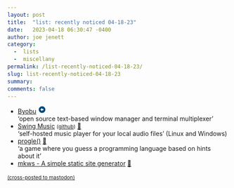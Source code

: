 ```yaml
---
layout: post
title:  "list: recently noticed 04-18-23"
date:   2023-04-18 06:30:47 -0400
author: joe jenett
category:
  -  lists
  -  miscellany
permalink: /list-recently-noticed-04-18-23/
slug: list-recently-noticed-04-18-23
summary: 
comments: false
---
```

<ul class="links">
	<li><a title="Byobu" href="https://www.byobu.org/">Byobu</a> <a class="normaltext" title="source" href="https://search.marginalia.nu/explore/random"><img src="/images/left-arrow.png" alt="" width="18"></a><br>‘open source text-based window manager and terminal multiplexer’</li>
	<li><a title="Swing Music" href="https://swingmusic.vercel.app/">Swing Music</a> <small>(<a href="https://github.com/swing-opensource/swingmusic">github</a>)</small> <a href="https://pinboard.in/u:mikael">📌</a><br>‘self-hosted music player for your local audio files’ (Linux and Windows)</li>
	<li><a title="Guess today’s programming language!" href="https://progle.net/">progle()</a> <a href="https://pinboard.in/u:tdjones">📌</a><br>‘a game where you guess a programming language based on hints about it’</li>
	<li><a title="mkws - A simple static site generator" href="https://mkws.sh/">mkws - A simple static site generator</a> <a href="https://pinboard.in/u:axehandle">📌</a></li>
</ul>

<a href="https://brid.gy/publish/mastodon"><small>(cross-posted to mastodon)</small></a>